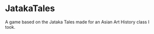 JatakaTales
===========

A game based on the Jataka Tales made for an Asian Art History class I took.
